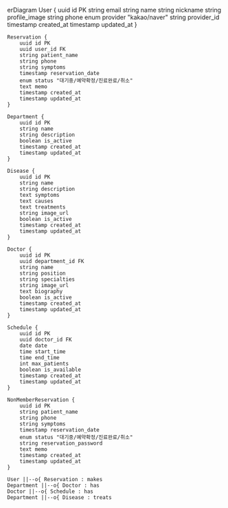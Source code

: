 erDiagram
User {
uuid id PK
string email
string name
string nickname
string profile_image
string phone
enum provider "kakao/naver"
string provider_id
timestamp created_at
timestamp updated_at
}

    Reservation {
        uuid id PK
        uuid user_id FK
        string patient_name
        string phone
        string symptoms
        timestamp reservation_date
        enum status "대기중/예약확정/진료완료/취소"
        text memo
        timestamp created_at
        timestamp updated_at
    }

    Department {
        uuid id PK
        string name
        string description
        boolean is_active
        timestamp created_at
        timestamp updated_at
    }

    Disease {
        uuid id PK
        string name
        string description
        text symptoms
        text causes
        text treatments
        string image_url
        boolean is_active
        timestamp created_at
        timestamp updated_at
    }

    Doctor {
        uuid id PK
        uuid department_id FK
        string name
        string position
        string specialties
        string image_url
        text biography
        boolean is_active
        timestamp created_at
        timestamp updated_at
    }

    Schedule {
        uuid id PK
        uuid doctor_id FK
        date date
        time start_time
        time end_time
        int max_patients
        boolean is_available
        timestamp created_at
        timestamp updated_at
    }

    NonMemberReservation {
        uuid id PK
        string patient_name
        string phone
        string symptoms
        timestamp reservation_date
        enum status "대기중/예약확정/진료완료/취소"
        string reservation_password
        text memo
        timestamp created_at
        timestamp updated_at
    }

    User ||--o{ Reservation : makes
    Department ||--o{ Doctor : has
    Doctor ||--o{ Schedule : has
    Department ||--o{ Disease : treats
